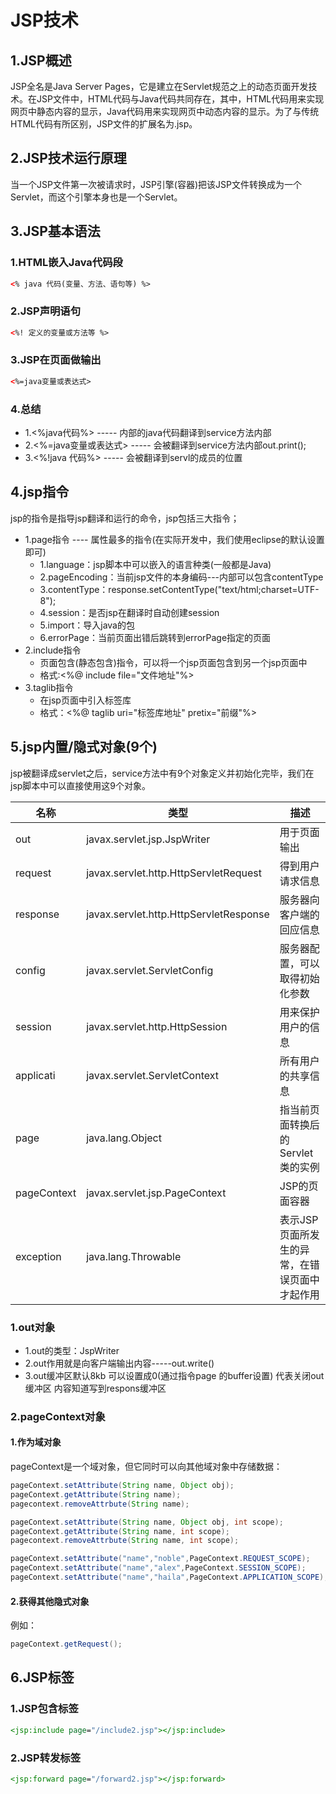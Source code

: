 # JSP技术

## 1.JSP概述
JSP全名是Java Server Pages，它是建立在Servlet规范之上的动态页面开发技术。在JSP文件中，HTML代码与Java代码共同存在，其中，HTML代码用来实现网页中静态内容的显示，Java代码用来实现网页中动态内容的显示。为了与传统HTML代码有所区别，JSP文件的扩展名为.jsp。<br>

## 2.JSP技术运行原理
当一个JSP文件第一次被请求时，JSP引擎(容器)把该JSP文件转换成为一个Servlet，而这个引擎本身也是一个Servlet。

## 3.JSP基本语法

### 1.HTML嵌入Java代码段
```html
<% java 代码(变量、方法、语句等) %>
```

### 2.JSP声明语句
```html
<%! 定义的变量或方法等 %>
```

### 3.JSP在页面做输出
```html
<%=java变量或表达式>
```

### 4.总结
- 1.<%java代码%> ----- 内部的java代码翻译到service方法内部
- 2.<%=java变量或表达式> ----- 会被翻译到service方法内部out.print();
- 3.<%!java 代码%> ----- 会被翻译到servl的成员的位置

## 4.jsp指令
jsp的指令是指导jsp翻译和运行的命令，jsp包括三大指令；<br>
- 1.page指令 ---- 属性最多的指令(在实际开发中，我们使用eclipse的默认设置即可)
  - 1.language：jsp脚本中可以嵌入的语言种类(一般都是Java)
  - 2.pageEncoding：当前jsp文件的本身编码---内部可以包含contentType
  - 3.contentType：response.setContentType("text/html;charset=UTF-8");
  - 4.session：是否jsp在翻译时自动创建session
  - 5.import：导入java的包
  - 6.errorPage：当前页面出错后跳转到errorPage指定的页面
- 2.include指令
  - 页面包含(静态包含)指令，可以将一个jsp页面包含到另一个jsp页面中
  - 格式:<%@ include file="文件地址"%>
- 3.taglib指令
  - 在jsp页面中引入标签库
  - 格式：<%@ taglib uri="标签库地址" pretix="前缀"%>

## 5.jsp内置/隐式对象(9个)
jsp被翻译成servlet之后，service方法中有9个对象定义并初始化完毕，我们在jsp脚本中可以直接使用这9个对象。<br>

| 名称 | 类型 | 描述 |
|-----|------|------|
| out  | javax.servlet.jsp.JspWriter  | 用于页面输出  |
| request  | javax.servlet.http.HttpServletRequest  | 得到用户请求信息  |
| response  | javax.servlet.http.HttpServletResponse  | 服务器向客户端的回应信息  |
| config  | javax.servlet.ServletConfig  | 服务器配置，可以取得初始化参数  |
| session  | javax.servlet.http.HttpSession  | 用来保护用户的信息  |
| applicati  | javax.servlet.ServletContext  | 所有用户的共享信息  |
| page  | java.lang.Object  | 指当前页面转换后的Servlet类的实例  |
| pageContext  | javax.servlet.jsp.PageContext  | JSP的页面容器  |
| exception  | java.lang.Throwable  | 表示JSP页面所发生的异常，在错误页面中才起作用  |

### 1.out对象
- 1.out的类型：JspWriter
- 2.out作用就是向客户端输出内容-----out.write()
- 3.out缓冲区默认8kb 可以设置成0(通过指令page 的buffer设置) 代表关闭out缓冲区 内容知道写到respons缓冲区

### 2.pageContext对象
#### 1.作为域对象
pageContext是一个域对象，但它同时可以向其他域对象中存储数据：<br>
```java
pageContext.setAttribute(String name, Object obj);
pageContext.getAttribute(String name);
pagecontext.removeAttrbute(String name);

pageContext.setAttribute(String name, Object obj, int scope);
pageContext.getAttribute(String name, int scope);
pagecontext.removeAttrbute(String name, int scope);
```

```java
pageContext.setAttribute("name","noble",PageContext.REQUEST_SCOPE);
pageContext.setAttribute("name","alex",PageContext.SESSION_SCOPE);
pageContext.setAttribute("name","haila",PageContext.APPLICATION_SCOPE);
```

#### 2.获得其他隐式对象
例如：<br>
```java
pageContext.getRequest();
```

## 6.JSP标签
### 1.JSP包含标签
```jsp
<jsp:include page="/include2.jsp"></jsp:include>
```

### 2.JSP转发标签
```jsp
<jsp:forward page="/forward2.jsp"></jsp:forward>
```








#

